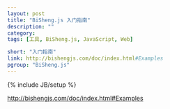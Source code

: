 ```yaml
---
layout: post
title: "BiSheng.js 入门指南"
description: ""
category: 
tags: [工具, BiSheng.js, JavaScript, Web]

short: "入门指南"
link: http://bishengjs.com/doc/index.html#Examples
pgroup: "BiSheng.js"
---
```

{% include JB/setup %}

<http://bishengjs.com/doc/index.html#Examples>